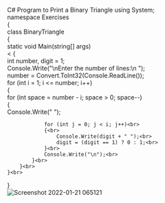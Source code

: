 C# Program to Print a Binary Triangle
using System;<br>
namespace Exercises<br>
{<br>
    class BinaryTriangle<br>
    {<br>
        static void Main(string[] args)<br><
        {<br>
            int number, digit = 1;<br>
            Console.Write("\nEnter the number of lines:\n ");<br>
            number = Convert.ToInt32(Console.ReadLine());<br>
            for (int i = 1; i <= number; i++)<br>
            {<br>
                for (int space = number - i; space > 0; space--)<br>
                {<br>
                    Console.Write(" ");<br>
              
                for (int j = 0; j < i; j++)<br>
                {<br>
                    Console.Write(digit + " ");<br>
                    digit = (digit == 1) ? 0 : 1;<br>
                }<br>
                Console.Write("\n");<br>
            }<br>
        }<br>
    }<br>
}<br>
![Screenshot 2022-01-21 065121](https://user-images.githubusercontent.com/98145297/150480363-f56d5081-6686-4ae9-b130-f55b78ec572b.png)
